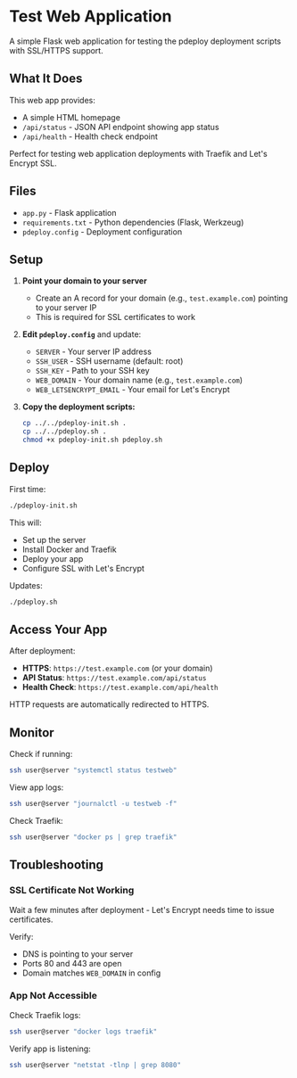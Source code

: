 # Test Web Application

A simple Flask web application for testing the pdeploy deployment scripts with SSL/HTTPS support.

## What It Does

This web app provides:
- A simple HTML homepage
- `/api/status` - JSON API endpoint showing app status
- `/api/health` - Health check endpoint

Perfect for testing web application deployments with Traefik and Let's Encrypt SSL.

## Files

- `app.py` - Flask application
- `requirements.txt` - Python dependencies (Flask, Werkzeug)
- `pdeploy.config` - Deployment configuration

## Setup

1. **Point your domain to your server**
   - Create an A record for your domain (e.g., `test.example.com`) pointing to your server IP
   - This is required for SSL certificates to work

2. **Edit `pdeploy.config`** and update:
   - `SERVER` - Your server IP address
   - `SSH_USER` - SSH username (default: root)
   - `SSH_KEY` - Path to your SSH key
   - `WEB_DOMAIN` - Your domain name (e.g., `test.example.com`)
   - `WEB_LETSENCRYPT_EMAIL` - Your email for Let's Encrypt

3. **Copy the deployment scripts:**
   ```bash
   cp ../../pdeploy-init.sh .
   cp ../../pdeploy.sh .
   chmod +x pdeploy-init.sh pdeploy.sh
   ```

## Deploy

First time:
```bash
./pdeploy-init.sh
```

This will:
- Set up the server
- Install Docker and Traefik
- Deploy your app
- Configure SSL with Let's Encrypt

Updates:
```bash
./pdeploy.sh
```

## Access Your App

After deployment:
- **HTTPS**: `https://test.example.com` (or your domain)
- **API Status**: `https://test.example.com/api/status`
- **Health Check**: `https://test.example.com/api/health`

HTTP requests are automatically redirected to HTTPS.

## Monitor

Check if running:
```bash
ssh user@server "systemctl status testweb"
```

View app logs:
```bash
ssh user@server "journalctl -u testweb -f"
```

Check Traefik:
```bash
ssh user@server "docker ps | grep traefik"
```

## Troubleshooting

### SSL Certificate Not Working

Wait a few minutes after deployment - Let's Encrypt needs time to issue certificates.

Verify:
- DNS is pointing to your server
- Ports 80 and 443 are open
- Domain matches `WEB_DOMAIN` in config

### App Not Accessible

Check Traefik logs:
```bash
ssh user@server "docker logs traefik"
```

Verify app is listening:
```bash
ssh user@server "netstat -tlnp | grep 8080"
```
